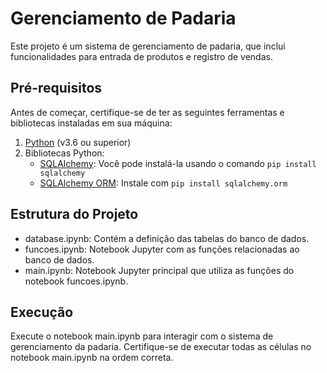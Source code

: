 # Gerenciamento de Padaria

Este projeto é um sistema de gerenciamento de padaria, que inclui funcionalidades para entrada de produtos e registro de vendas.

## Pré-requisitos

Antes de começar, certifique-se de ter as seguintes ferramentas e bibliotecas instaladas em sua máquina:

1. [Python](https://www.python.org/) (v3.6 ou superior)
2. Bibliotecas Python:
   - [SQLAlchemy](https://www.sqlalchemy.org/): Você pode instalá-la usando o comando `pip install sqlalchemy`
   - [SQLAlchemy ORM](https://docs.sqlalchemy.org/en/20/orm/): Instale com `pip install sqlalchemy.orm`

## Estrutura do Projeto
- database.ipynb: Contém a definição das tabelas do banco de dados.
- funcoes.ipynb: Notebook Jupyter com as funções relacionadas ao banco de dados.
- main.ipynb: Notebook Jupyter principal que utiliza as funções do notebook funcoes.ipynb.

## Execução
Execute o notebook main.ipynb para interagir com o sistema de gerenciamento da padaria.
Certifique-se de executar todas as células no notebook main.ipynb na ordem correta.
